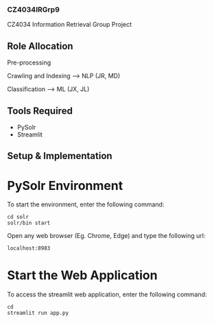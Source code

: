 ### CZ4034IRGrp9
CZ4034 Information Retrieval Group Project

## Role Allocation
Pre-processing

Crawling and Indexing --> NLP (JR, MD)

Classification --> ML (JX, JL)

## Tools Required
- PySolr
- Streamlit

## Setup & Implementation
# PySolr Environment
To start the environment, enter the following command:
```
cd solr
solr/bin start
```

Open any web browser (Eg. Chrome, Edge) and type the following url:
```
localhost:8983
```

# Start the Web Application
To access the streamlit web application, enter the following command:
```
cd
streamlit run app.py
```
